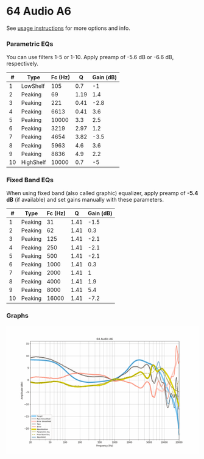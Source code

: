 # 64 Audio A6
See [usage instructions](https://github.com/jaakkopasanen/AutoEq#usage) for more options and info.

### Parametric EQs
You can use filters 1-5 or 1-10. Apply preamp of -5.6 dB or -6.6 dB, respectively.

|   # | Type      |   Fc (Hz) |    Q |   Gain (dB) |
|-----|-----------|-----------|------|-------------|
|   1 | LowShelf  |       105 | 0.7  |        -1   |
|   2 | Peaking   |        69 | 1.19 |         1.4 |
|   3 | Peaking   |       221 | 0.41 |        -2.8 |
|   4 | Peaking   |      6613 | 0.41 |         3.6 |
|   5 | Peaking   |     10000 | 3.3  |         2.5 |
|   6 | Peaking   |      3219 | 2.97 |         1.2 |
|   7 | Peaking   |      4654 | 3.82 |        -3.5 |
|   8 | Peaking   |      5963 | 4.6  |         3.6 |
|   9 | Peaking   |      8836 | 4.9  |         2.2 |
|  10 | HighShelf |     10000 | 0.7  |        -5   |

### Fixed Band EQs
When using fixed band (also called graphic) equalizer, apply preamp of **-5.4 dB** (if available) and set gains manually with these parameters.

|   # | Type    |   Fc (Hz) |    Q |   Gain (dB) |
|-----|---------|-----------|------|-------------|
|   1 | Peaking |        31 | 1.41 |        -1.5 |
|   2 | Peaking |        62 | 1.41 |         0.3 |
|   3 | Peaking |       125 | 1.41 |        -2.1 |
|   4 | Peaking |       250 | 1.41 |        -2.1 |
|   5 | Peaking |       500 | 1.41 |        -2.1 |
|   6 | Peaking |      1000 | 1.41 |         0.3 |
|   7 | Peaking |      2000 | 1.41 |         1   |
|   8 | Peaking |      4000 | 1.41 |         1.9 |
|   9 | Peaking |      8000 | 1.41 |         5.4 |
|  10 | Peaking |     16000 | 1.41 |        -7.2 |

### Graphs
![](./64%20Audio%20A6.png)
